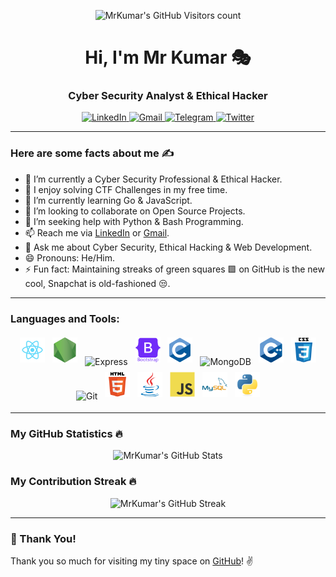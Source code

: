 <p align="center">
  <img src="https://profile-counter.glitch.me/mrkumar98/count.svg" alt="MrKumar's GitHub Visitors count" />
</p>

<h1 align="center">Hi, I'm Mr Kumar 🎭</h1>
<h3 align="center">Cyber Security Analyst & Ethical Hacker</h3>

<p align="center">
  <a href="https://www.linkedin.com/in/themrkumar/" target="_blank">
    <img src="https://img.shields.io/badge/-LinkedIn-0A66C2?style=for-the-badge&logo=linkedin&logoColor=white" alt="LinkedIn">
  </a>
  <a href="mailto:mrkumar9398@gmail.com" target="_blank">
    <img src="https://img.shields.io/badge/-Gmail-D14836?style=for-the-badge&logo=gmail&logoColor=white" alt="Gmail">
  </a>
  <a href="https://t.me/mrkumaronline" target="_blank">
    <img src="https://img.shields.io/badge/-Telegram-2CA5E0?style=for-the-badge&logo=telegram&logoColor=white" alt="Telegram">
  </a>
  <a href="https://twitter.com/mrkumar_in" target="_blank">
    <img src="https://img.shields.io/badge/-Twitter-1DA1F2?style=for-the-badge&logo=twitter&logoColor=white" alt="Twitter">
  </a>
</p>

---

### Here are some facts about me ✍

- 🔭 I’m currently a Cyber Security Professional & Ethical Hacker.
- 🤩 I enjoy solving CTF Challenges in my free time.
- 🌱 I’m currently learning Go & JavaScript.
- 👯 I’m looking to collaborate on Open Source Projects.
- 🤔 I’m seeking help with Python & Bash Programming.
- 📫 Reach me via [LinkedIn](https://www.linkedin.com/in/mrkumarin/) or [Gmail](mailto:mrkumar9398@gmail.com).
- 💬 Ask me about Cyber Security, Ethical Hacking & Web Development.
- 😄 Pronouns: He/Him.
- ⚡ Fun fact: Maintaining streaks of green squares 🟩 on GitHub is the new cool, Snapchat is old-fashioned 😒.

---

### Languages and Tools:
<p align="center">
  <img src="https://raw.githubusercontent.com/github/explore/06c46459e7947a8efebf10fb3b4d3f5de3b2fd8d/topics/react/react.png" alt="React" height="40" style="margin: 4px;"/>
  <img src="https://raw.githubusercontent.com/github/explore/06c46459e7947a8efebf10fb3b4d3f5de3b2fd8d/topics/nodejs/nodejs.png" alt="Node.js" height="40" style="margin: 4px;"/>
  <img src="https://avatars.githubusercontent.com/u/5658226?s=200&v=4" alt="Express" height="40" style="margin: 4px;"/>
  <img src="https://raw.githubusercontent.com/devicons/devicon/master/icons/bootstrap/bootstrap-plain-wordmark.svg" alt="Bootstrap" height="40" style="margin: 4px;"/>
  <img src="https://raw.githubusercontent.com/devicons/devicon/master/icons/c/c-original.svg" alt="C" height="40" style="margin: 4px;"/>
  <img src="https://avatars.githubusercontent.com/u/45120?s=200&v=4" alt="MongoDB" height="40" style="margin: 4px;"/>
  <img src="https://raw.githubusercontent.com/devicons/devicon/master/icons/cplusplus/cplusplus-original.svg" alt="C++" height="40" style="margin: 4px;"/>
  <img src="https://raw.githubusercontent.com/devicons/devicon/master/icons/css3/css3-original-wordmark.svg" alt="CSS3" height="40" style="margin: 4px;"/>
  <img src="https://www.vectorlogo.zone/logos/git-scm/git-scm-icon.svg" alt="Git" height="40" style="margin: 4px;"/>
  <img src="https://raw.githubusercontent.com/devicons/devicon/master/icons/html5/html5-original-wordmark.svg" alt="HTML5" height="40" style="margin: 4px;"/>
  <img src="https://raw.githubusercontent.com/devicons/devicon/master/icons/java/java-original.svg" alt="Java" height="40" style="margin: 4px;"/>
  <img src="https://raw.githubusercontent.com/devicons/devicon/master/icons/javascript/javascript-original.svg" alt="JavaScript" height="40" style="margin: 4px;"/>
  <img src="https://raw.githubusercontent.com/devicons/devicon/master/icons/mysql/mysql-original-wordmark.svg" alt="MySQL" height="40" style="margin: 4px;"/>
  <img src="https://raw.githubusercontent.com/devicons/devicon/master/icons/python/python-original.svg" alt="Python" height="40" style="margin: 4px;"/>
</p>

---

### My GitHub Statistics 🔥
<p align="center">
  <img src="https://github-readme-stats.vercel.app/api?username=mrkumar98&show_icons=true&theme=radical" alt="MrKumar's GitHub Stats" />
</p>

### My Contribution Streak 🔥
<p align="center">
  <img src="https://github-readme-streak-stats.herokuapp.com/?user=mrkumar98&theme=dark&hide_border=true&background=0D1117&stroke=0000" alt="MrKumar's GitHub Streak" />
</p>

---

### :hugs: Thank You!
Thank you so much for visiting my tiny space on [GitHub](https://github.com/mrkumar98)! :v:
